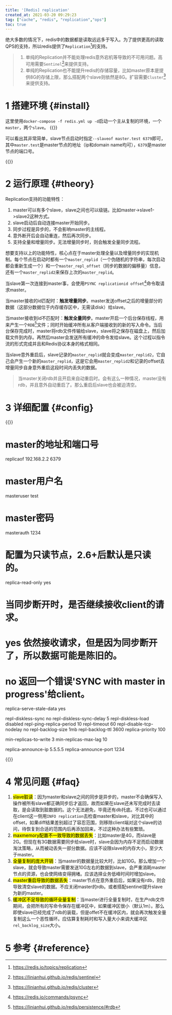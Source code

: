 ```yaml
---
title: '[Redis] replication'
created_at: 2021-03-20 09:29:23
tag: ["cache", "redis", "replication","ops"]
toc: true
---
```


绝大多数的情况下，redis中的数据都是读取远远多于写入。为了提供更高的读取QPS的支持，所以redis提供了`Replication`[^replication]的支持。
> 1. 单纯的Replication并不能处理redis意外宕机等导致的不可用问题。高可用需要`Sentinel`[^sentinel]来提供支持。
> 2. 单纯的Replication也不能提升redis的存储容量，比如master原本是提供8G的存储上限，那么搭配两个slave则依然是8G。扩容需要`Cluster`[^cluster]来提供支持。

# 1 搭建环境 {#install}

这里使用`docker-compose -f redis.yml up -d`启动一个主从复制的环境，一个`master`，两个`slave`。
{{<highlight-file path="redis.yml" lang="yml" hide="true">}}

可以看出其非常简单，slave节点启动时指定`--slaveof master.test 6379`即可，其中`master.test`是master节点的地址（ip和domain name均可），`6379`是master节点的端口号。

{{<highlight-file path="replication.6379" lang="sh" hide="true">}}

# 2 运行原理 {#theory}

Replication支持的功能特性：
1. master可以有多个slave，slave之间也可以级链。比如master->slave1->slave2这种方式。
2. slave启动后自动连接master开始同步。
3. 同步过程是异步的，不会影响master的主线程。
4. 意外断开后会自动重连，然后再次同步。
5. 支持全量和增量同步。无法增量同步时，则会触发全量同步流程。

想要支持以上的功能特性，核心点在于master处理全量以及增量同步的实现机制。每个节点在启动时都有一个`master_replid`（一个伪随机的字符串，每次启动都会重新生成一个）和一个`master_repl_offset`（同步的数据的偏移量）信息，还有一个`master_replid2`来保存上次的`master_replid`。

当slave第一次连接到master事，会使用`PSYNC replicationid offset`[^command-psync]命令取请求master。

当master接收的id匹配时：**触发增量同步**。master发送offset之后的增量部分的数据（这部分数据位于内存缓存区中，无需读disk）给slave。

当master接收到id不匹配时：**触发全量同步**。master开启一个后台保存线程，用来产生一个`RDB`[^rdb]文件；同时开始缓冲所有从客户端接收到的新的写入命令。当后台保存完成时，master将rdb文件传输给slave，slave将之保存在磁盘上，然后加载文件到内存。再然后master会发送所有缓冲的命令发给slave。这个过程以指令流的形式完成并且和Redis协议本身的格式相同。

当slave意外重启后，slave记录的`master_replid`就会变成`master_replid2`，它自己会产生一个新的`master_replid`，这是它会用`master_replid2`和记录的offset去增量同步自身意外重启这段时间内丢失的数据。

> 当master关闭rdb并且开启来自动重启时。会有这么一种情况，master没有rdb，并且意外自动重启了。那么重启后slave也会被迫清空。

# 3 详细配置 {#config}

{{<code-snippet lang="ini" href="https://github.com/redis/redis/blob/6.2/redis.conf#L446-L710">}}
# master的地址和端口号
replicaof 192.168.2.2 6379
# master用户名
masteruser test
# master密码
masterauth 1234

# 配置为只读节点，2.6+后默认是只读的。
replica-read-only yes

# 当同步断开时，是否继续接收client的请求。
# yes 依然接收请求，但是因为同步断开了，所以数据可能是陈旧的。
# no  返回一个错误'SYNC with master in progress'给client。
replica-serve-stale-data yes

repl-diskless-sync no
repl-diskless-sync-delay 5
repl-diskless-load disabled
repl-ping-replica-period 10
repl-timeout 60
repl-disable-tcp-nodelay no
repl-backlog-size 1mb
repl-backlog-ttl 3600
replica-priority 100


min-replicas-to-write 3
min-replicas-max-lag 10

replica-announce-ip 5.5.5.5
replica-announce-port 1234

{{</code-snippet>}}

# 4 常见问题 {#faq}

1. <mark>slave脏读</mark>：因为master和slave之间的同步是异步的，master不会确保写入操作被所有slave都正确同步后才返回，故而如果在slave还未写完成时去读取，是会读取到脏数据的。这个无法避免，毕竟还有db托底。不过也可以通过在client这一侧用`INFO replication`去检查master和slave，对比其中的offset，如果diff结果差别超过了容忍范围，则移除client端对这个slave的访问，待恢复到合适的范围内后再添加回来，不过这种办法有些繁琐。
2. <mark>maxmemory配置不一致导致的数据丢失</mark>：比如master是4G，而slave是2G。但现在有3G数据需要同步给slave时，slave会因为内存不足而启动数据淘汰策略，从而被动丢失一部分数据。应该不设限slave的内存大小，至少大于master。
3. <mark>全量复制的庞大开销</mark>：当master的数据量比较大时，比如10G。那么增加一个slave，就会导致master需要发送10G左右的数据到slave，会严重消耗master节点的资源，也会使网络变得拥堵。应该选择业务低峰时间时增加slave。
4. <mark>master重启导致的数据丢失</mark>：master节点在意外重启后，如果没有rdb，则会导致清空slave的数据。不应关闭master的rdb。或者搭配sentinel提升slave为新的master。
5. <mark>缓冲区不足导致的循环全量复制</mark>：当master进行全量复制时，在生产rdb文件期间，会把所有的写命令保存在缓冲区中，如果缓冲区很小（默认1m）。那么即使slave已经完成了rdb的装载，但是offet不在缓冲区内，就会再次触发全量复制这么一个恶性循环。应估算复制耗时和写入量大小来调大缓冲区`rel_backlog_size`大小。


# 5 参考 {#reference}

[^replication]:<https://redis.io/topics/replication>
[^sentinel]:<https://linianhui.github.io/redis/sentinel>
[^cluster]:<https://linianhui.github.io/redis/cluster>
[^rdb]:<https://linianhui.github.io/redis/persistence/#rdb>

[^command-sync]:<https://redis.io/commands/sync>
[^command-psync]:<https://redis.io/commands/psync>
